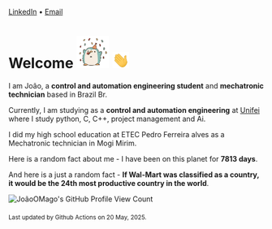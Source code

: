 [LinkedIn](https://www.linkedin.com/in/joão-pedro-gozzoli-b95641301/) &bull;
[Email](joaopedrogozzoli@gmail.com)

# Welcome <img src="happy.gif" height="64px" /> <img src="wave.gif" height="32px" />

I am João, a  **control and automation engineering student** and **mechatronic technician** based in Brazil Br.

Currently, I am studying as a **control and automation engineering** at [Unifei](https://unifei.edu.br) where I study python, C, C++, project management and Ai.

I did my high school education at ETEC Pedro Ferreira alves as a Mechatronic technician in Mogi Mirim.

Here is a random fact about me - I have been on this planet for **7813 days**.

And here is a just a random fact -  **If Wal-Mart was classified as a country, it would be the 24th most productive country in the world**.

![JoãoOMago's GitHub Profile View Count](https://komarev.com/ghpvc/?username=JoaoOMago)

<sub>Last updated by Github Actions on 20 May, 2025.</sub>
